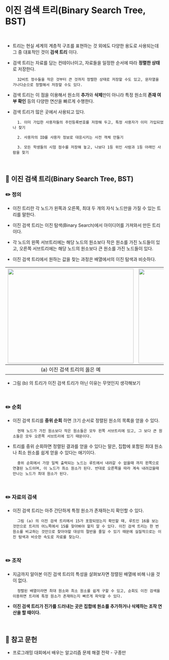 # 이진 검색 트리(Binary Search Tree, BST)

<br>

* 트리는 현실 세계의 계층적 구조를 표현하는 것 외에도 다양한 용도로 사용되는데 그 중 대표적인 것이 **검색 트리** 이다.

* 검색 트리는 자료를 담는 컨테이너이고, 자료들을 일정한 순서에 따라 **정렬한 상태**로 저장한다.

        32비트 정수들을 작은 것부터 큰 것까지 정렬한 상태로 저장할 수도 있고, 문자열을 가나다순으로 정렬해서 저장할 수도 있다.

* 검색 트리는 이 점을 이용해서 원소의 **추가**와 **삭제**만이 아니라 특정 원소의 **존재 여부 확인** 등의 다양한 연산을 빠르게 수행한다.

* 검색 트리가 많은 곳에서 사용되고 있다.

        1. 이미 가입한 사용자들의 주민등록번호를 저장해 두고, 특정 사용자가 이미 가입되었나 찾기

        2. 사용자의 ID를 사용자 정보로 대응시키는 사전 객체 만들기

        3. 모든 학생들의 시험 점수를 저장해 놓고, 나보다 1등 위인 사람과 1등 아래인 사람을 찾기

<br>

## :book: 이진 검색 트리(Binary Search Tree, BST)

### :pencil2: 정의

* 이진 트리란 각 노드가 왼쪽과 오른쪽, 최대 두 개의 자식 노드만을 가질 수 있는 트리를 말한다.

* 이진 검색 트리는 이진 탐색(Binary Search)에서 아이디어를 가져와서 만든 트리이다.

* 각 노드의 왼쪽 서브트리에는 해당 노드의 원소보다 작은 원소를 가진 노드들이 있고, 오른쪽 서브트리에는 해당 노드의 원소보다 큰 원소를 가진 노드들이 있다.

* 이진 검색 트리에서 원하는 값을 찾는 과정은 배열에서의 이진 탐색과 비슷하다.

| <img src="https://github.com/bestdevhyo1225/image_repository/blob/master/image-20190805122252217.png?raw=true" width="400" height="300"> | <img src="https://github.com/bestdevhyo1225/image_repository/blob/master/image-20190805122011604.png?raw=true" width="400" height="300"> |
| :-------------------: | :---------------------: |
| (a) 이진 검색 트리의 옳은 예 | (b) 이진 검색 트리의 잘못된 예 |

* 그림 (b) 의 트리가 이진 검색 트리가 아닌 이유는 무엇인지 생각해보기

<br>

### :pencil2: 순회

* 이진 검색 트리를 **중위 순회** 하면 크기 순서로 정렬된 원소의 목록을 얻을 수 있다.

        현재 노드가 가진 원소보다 작은 원소들은 모두 왼쪽 서브트리에 있고, 그 보다 큰 원소들은 모두 오른쪽 서브트리에 있기 때문이다.

* 트리를 중위 순회하면 정렬된 결과를 얻을 수 있다는 말은, 집합에 포함된 최대 원소나 최소 원소를 쉽게 얻을 수 있다는 애기이다.

        중위 순회에서 가장 일찍 출력되는 노드는 루트에서 내려갈 수 없을때 까지 왼쪽으로 연결된 노드이며, 이 노드가 최소 원소가 된다. 반대로 오른쪽을 따라 계속 내려갔을때 만나는 노드가 최대 원소가 된다.

<br>

### :pencil2: 자료의 검색

* 이진 검색 트리는 아주 간단하게 특정 원소가 존재하는지 확인할 수 있다.

        그림 (a) 의 이진 검색 트리에서 15가 포함되었는지 확인할 때, 루트인 16을 보는 것만으로 트리의 어느쪽에서 15를 찾아봐야 할지 알 수 있다. 이진 검색 트리는 한 번 원소를 비교하는 것만으로 찾아야할 대상의 절반을 줄일 수 있기 때문에 실질적으로는 이진 탐색과 비슷한 속도로 자료를 찾는다.

<br>

### :pencil2: 조작

* 지금까지 알아본 이진 검색 트리의 특성을 살펴보자면 정렬된 배열에 비해 나을 것이 없다.

        정렬된 배열이라면 최대 원소와 최소 원소를 쉽게 구할 수 있고, 순회도 이진 검색을 이용하면 트리에 특정 원소가 존재하는지 빠르게 파악할 수 있다.

* **이진 검색 트리가 진가를 드러내는 곳은 집합에 원소를 추가하거나 삭제하는 조작 연산을 할 때이다.**

<br>

## :bookmark: 참고 문헌

* 프로그래밍 대회에서 배우는 알고리즘 문제 해결 전략 - 구종만